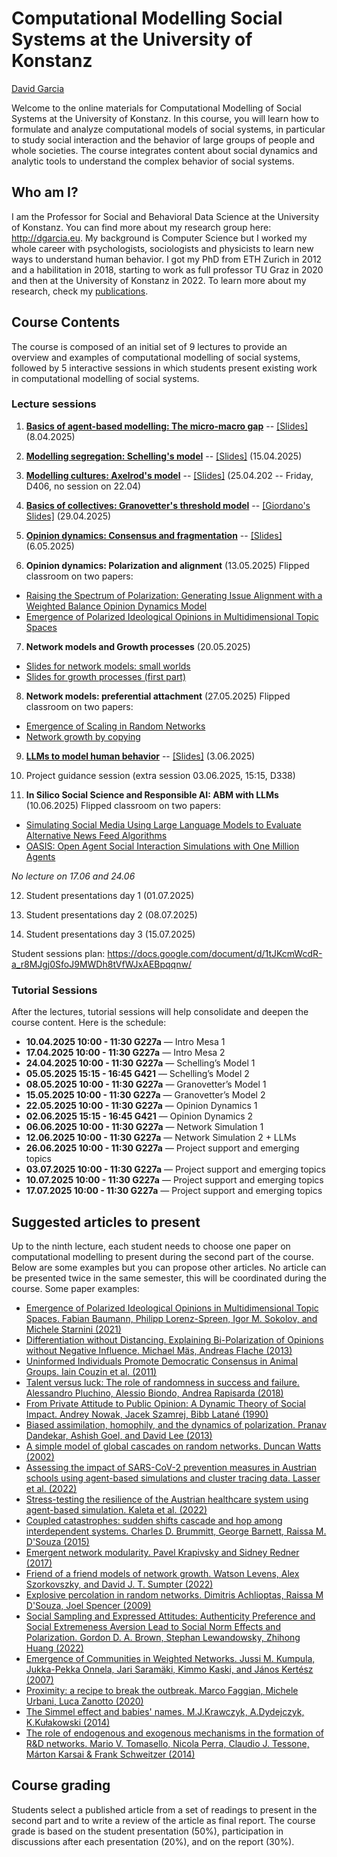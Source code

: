 # Computational Modelling Social Systems at the University of Konstanz
[David Garcia](http://dgarcia.eu)

Welcome to the online materials for Computational Modelling of Social Systems at the University of Konstanz.
In this course, you will learn how to formulate and analyze computational models of social systems, in particular to study social interaction and the behavior of large groups of people and whole societies. The course integrates content about social dynamics and analytic tools to understand the complex behavior of social systems.

## Who am I?

I am the Professor for Social and Behavioral Data Science at the University of Konstanz. You can find more about my research group 
here: http://dgarcia.eu. My background is Computer Science but I worked my whole career with psychologists, sociologists and physicists 
to learn new ways to understand human behavior. I got my PhD from ETH Zurich in 2012 and a habilitation in 2018, starting to work as 
full professor TU Graz in 2020 and then at the University of Konstanz in 2022. To learn more about my research, check my 
[publications](https://dgarcia.eu/full-publication-list/).

## Course Contents
The course is composed of an initial set of 9 lectures to provide an overview and examples of computational modelling of social systems, followed by 5 interactive sessions in which students present existing work in computational modelling of social systems.

### Lecture sessions

1. [**Basics of agent-based modelling: The micro-macro gap**](https://dgarcia-eu.github.io/CMSS-Konstanz/01_Introduction/Introduction.html) -- [[Slides]](https://dgarcia-eu.github.io/CMSS-Konstanz/01_Introduction/Slides/Slides.html) (8.04.2025)

2. [**Modelling segregation: Schelling's model**](https://dgarcia-eu.github.io/CMSS-Konstanz/02_Segregation/Segregation.html) -- [[Slides]](https://dgarcia-eu.github.io/CMSS-Konstanz/02_Segregation/Slides/Slides.html) (15.04.2025)

3. [**Modelling cultures: Axelrod's model**](https://dgarcia-eu.github.io/CMSS-Konstanz/03_Culture/Culture.html) -- [[Slides]](https://dgarcia-eu.github.io/CMSS-Konstanz/03_Culture/Slides/Slides.html) (25.04.202 -- Friday, D406, no session on 22.04)

4. [**Basics of collectives: Granovetter's threshold model**](https://dgarcia-eu.github.io/CMSS-Konstanz/04_BasicSpreading/BasicSpreading.html) -- [[Giordano's Slides]](https://giordano-demarzo.github.io/files/CMSS_Seminar4_v2025.pdf) (29.04.2025)

5. [**Opinion dynamics: Consensus and fragmentation**](https://dgarcia-eu.github.io/CMSS-Konstanz/05_OpinionDynamics/OpinionDynamics.html) -- [[Slides]](https://dgarcia-eu.github.io/CMSS-Konstanz/05_OpinionDynamics/Slides/Slides.html) (6.05.2025)

6. **Opinion dynamics: Polarization and alignment**  (13.05.2025)  Flipped classroom on two papers:
  - [Raising the Spectrum of Polarization: Generating Issue Alignment with a Weighted Balance Opinion Dynamics Model](https://www.jasss.org/27/1/15.html)
  - [Emergence of Polarized Ideological Opinions in Multidimensional Topic Spaces](https://journals.aps.org/prx/abstract/10.1103/PhysRevX.11.011012)

7. **Network models and Growth processes** (20.05.2025)
  - [Slides for network models: small worlds](https://dgarcia-eu.github.io/CMSS-Konstanz/06_SmallWorlds/Slides/Slides.html)
  - [Slides for growth processes (first part)](https://dgarcia-eu.github.io/CMSS-Konstanz/09_GrowthAndSpreading/Slides/Slides.html)

8. **Network models: preferential attachment** (27.05.2025) Flipped classroom on two papers:
  - [Emergence of Scaling in Random Networks](https://www.science.org/doi/full/10.1126/science.286.5439.509)
  - [Network growth by copying](https://journals.aps.org/pre/abstract/10.1103/PhysRevE.71.036118)

9. [**LLMs to model human behavior**](https://dgarcia-eu.github.io/CMSS-Konstanz/10_LLM-Behavior/LLM-Behavior.html)  -- [[Slides]](https://dgarcia-eu.github.io/CMSS-Konstanz/10_LLM-Behavior/Slides/Slides.html) (3.06.2025)

10. Project guidance session (extra session 03.06.2025, 15:15, D338)

11. **In Silico Social Science and Responsible AI: ABM with LLMs** (10.06.2025) Flipped classroom on two papers:
  - [Simulating Social Media Using Large Language Models to Evaluate Alternative News Feed Algorithms](https://arxiv.org/abs/2310.05984)
  - [OASIS: Open Agent Social Interaction Simulations with One Million Agents](https://arxiv.org/abs/2411.11581)


*No lecture on 17.06 and 24.06*

12. Student presentations day 1 (01.07.2025)

13. Student presentations day 2 (08.07.2025)

14. Student presentations day 3 (15.07.2025)

Student sessions plan: https://docs.google.com/document/d/1tJKcmWcdR-a_r8MJgj0SfoJ9MWDh8tVfWJxAEBpqqnw/

### Tutorial Sessions

After the lectures, tutorial sessions will help consolidate and deepen the course content. Here is the schedule:

- **10.04.2025 10:00 - 11:30 G227a** — Intro Mesa 1  
- **17.04.2025 10:00 - 11:30 G227a** — Intro Mesa 2 
- **24.04.2025 10:00 - 11:30 G227a** — Schelling’s Model 1 
- **05.05.2025 15:15 - 16:45 G421** — Schelling’s Model 2  
- **08.05.2025 10:00 - 11:30 G227a** — Granovetter’s Model 1  
- **15.05.2025 10:00 - 11:30 G227a** — Granovetter’s Model 2  
- **22.05.2025 10:00 - 11:30 G227a** — Opinion Dynamics 1  
- **02.06.2025 15:15 - 16:45 G421** — Opinion Dynamics 2 
- **06.06.2025 10:00 - 11:30 G227a** — Network Simulation 1  
- **12.06.2025 10:00 - 11:30 G227a** — Network Simulation 2 + LLMs 
- **26.06.2025 10:00 - 11:30 G227a** — Project support and emerging topics 
- **03.07.2025 10:00 - 11:30 G227a** — Project support and emerging topics 
- **10.07.2025 10:00 - 11:30 G227a** — Project support and emerging topics  
- **17.07.2025 10:00 - 11:30 G227a** — Project support and emerging topics 

  
## Suggested articles to present

Up to the ninth lecture, each student needs to choose one paper on computational modelling to present during the second part of the course. Below are some examples but you can propose other articles. No article can be presented twice in the same semester, this will be coordinated during the course. Some paper examples:

- [Emergence of Polarized Ideological Opinions in Multidimensional Topic Spaces. Fabian Baumann, Philipp Lorenz-Spreen, Igor M. Sokolov, and Michele Starnini (2021)](https://journals.aps.org/prx/abstract/10.1103/PhysRevX.11.011012)
- [Differentiation without Distancing. Explaining Bi-Polarization of Opinions without Negative Influence. Michael Mäs, Andreas Flache (2013)](https://journals.plos.org/plosone/article?id=10.1371/journal.pone.0074516)
- [Uninformed Individuals Promote Democratic Consensus in Animal Groups. Iain Couzin et al. (2011)](https://www.science.org/doi/full/10.1126/science.1210280)
- [Talent versus luck: The role of randomness in success and failure. Alessandro Pluchino, Alessio Biondo, Andrea Rapisarda (2018)](https://www.worldscientific.com/doi/abs/10.1142/S0219525918500145)
- [From Private Attitude to Public Opinion: A Dynamic Theory of Social Impact. Andrey Nowak, Jacek Szamrej, Bibb Latané (1990)](https://psycnet.apa.org/buy/1990-28235-001)
- [Biased assimilation, homophily, and the dynamics of polarization. Pranav Dandekar, Ashish Goel, and David Lee (2013)](https://www.pnas.org/doi/abs/10.1073/pnas.1217220110)
- [A simple model of global cascades on random networks. Duncan Watts (2002)](https://www.pnas.org/doi/full/10.1073/pnas.082090499)
- [Assessing the impact of SARS-CoV-2 prevention measures in Austrian schools using agent-based simulations and cluster tracing data. Lasser et al. (2022)](https://www.nature.com/articles/s41467-022-28170-6)
- [Stress-testing the resilience of the Austrian healthcare system using agent-based simulation. Kaleta et al. (2022)](https://www.nature.com/articles/s41467-022-31766-7)
- [Coupled catastrophes: sudden shifts cascade and hop among interdependent systems. Charles D. Brummitt, George Barnett, Raissa M. D'Souza (2015)](https://royalsocietypublishing.org/doi/pdf/10.1098/rsif.2015.0712)
- [Emergent network modularity. Pavel Krapivsky and Sidney Redner (2017)](https://iopscience.iop.org/article/10.1088/1742-5468/aa7a3f)
- [Friend of a friend models of network growth. Watson Levens, Alex Szorkovszky, and David J. T. Sumpter (2022)](https://arxiv.org/pdf/2112.11001.pdf)
- [Explosive percolation in random networks. Dimitris Achlioptas, Raissa M D'Souza, Joel Spencer (2009)](https://www.science.org/doi/full/10.1126/science.1167782)
- [Social Sampling and Expressed Attitudes: Authenticity Preference and Social Extremeness Aversion Lead to Social Norm Effects and Polarization. Gordon D. A. Brown, Stephan Lewandowsky, Zhihong Huang (2022)](https://psycnet.apa.org/fulltext/2022-42344-002.html)
- [Emergence of Communities in Weighted Networks. Jussi M. Kumpula, Jukka-Pekka Onnela, Jari Saramäki, Kimmo Kaski, and János Kertész (2007)](https://journals.aps.org/prl/abstract/10.1103/PhysRevLett.99.228701)
- [Proximity: a recipe to break the outbreak. Marco Faggian, Michele Urbani, Luca Zanotto (2020)](https://arxiv.org/abs/2003.10222)
- [The Simmel effect and babies' names. M.J.Krawczyk, A.Dydejczyk, K.Kułakowski (2014)](https://www.sciencedirect.com/science/article/pii/S0378437113009904)
- [The role of endogenous and exogenous mechanisms in the formation of R&D networks. Mario V. Tomasello, Nicola Perra, Claudio J. Tessone, Márton Karsai & Frank Schweitzer (2014)](https://www.nature.com/articles/srep05679)


## Course grading

Students select a published article from a set of readings to present in the second part and to write a review of the article as final report. The course grade is based on the student presentation (50%), participation in discussions after each presentation (20%), and on the report (30%).
